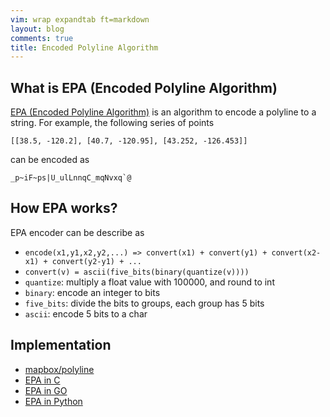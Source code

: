 ```yaml
---
vim: wrap expandtab ft=markdown
layout: blog
comments: true
title: Encoded Polyline Algorithm
---
```


## What is EPA (Encoded Polyline Algorithm)

[EPA (Encoded Polyline Algorithm)](https://developers.google.com/maps/documentation/utilities/polylinealgorithm) is an
algorithm to encode a polyline to a string. For example, the following series of points

```
[[38.5, -120.2], [40.7, -120.95], [43.252, -126.453]]
```

can be encoded as

```
_p~iF~ps|U_ulLnnqC_mqNvxq`@
```

## How EPA works?

EPA encoder can be describe as

  * `encode(x1,y1,x2,y2,...) => convert(x1) + convert(y1) + convert(x2-x1) + convert(y2-y1) + ...`
  * `convert(v) = ascii(five_bits(binary(quantize(v))))`
  * `quantize`: multiply a float value with 100000, and round to int
  * `binary`: encode an integer to bits
  * `five_bits`: divide the bits to groups, each group has 5 bits
  * `ascii`: encode 5 bits to a char

## Implementation
  
  * [mapbox/polyline](https://github.com/mapbox/polyline)
  * [EPA in C](../assets/epa.c)
  * [EPA in GO](../assets/epa.go)
  * [EPA in Python](../assets/epa.py)

